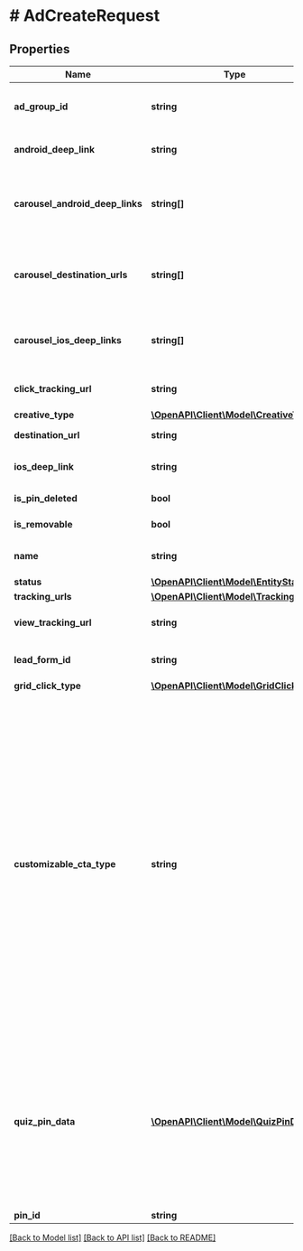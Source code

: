 # # AdCreateRequest

## Properties

Name | Type | Description | Notes
------------ | ------------- | ------------- | -------------
**ad_group_id** | **string** | ID of the ad group that contains the ad. |
**android_deep_link** | **string** | Deep link URL for Android devices. | [optional]
**carousel_android_deep_links** | **string[]** | Comma-separated deep links for the carousel pin on Android. | [optional]
**carousel_destination_urls** | **string[]** | Comma-separated destination URLs for the carousel pin to promote. | [optional]
**carousel_ios_deep_links** | **string[]** | Comma-separated deep links for the carousel pin on iOS. | [optional]
**click_tracking_url** | **string** | Tracking url for the ad clicks. | [optional]
**creative_type** | [**\OpenAPI\Client\Model\CreativeType**](CreativeType.md) |  |
**destination_url** | **string** | Destination URL. | [optional]
**ios_deep_link** | **string** | Deep link URL for iOS devices. | [optional]
**is_pin_deleted** | **bool** | Is original pin deleted? | [optional]
**is_removable** | **bool** | Is pin repinnable? | [optional]
**name** | **string** | Name of the ad - 255 chars max. | [optional]
**status** | [**\OpenAPI\Client\Model\EntityStatus**](EntityStatus.md) |  | [optional]
**tracking_urls** | [**\OpenAPI\Client\Model\TrackingUrls**](TrackingUrls.md) |  | [optional]
**view_tracking_url** | **string** | Tracking URL for ad impressions. | [optional]
**lead_form_id** | **string** | Lead form ID for lead ad generation. | [optional]
**grid_click_type** | [**\OpenAPI\Client\Model\GridClickType**](GridClickType.md) |  | [optional]
**customizable_cta_type** | **string** | Select a call to action (CTA) to display below your ad. Available only for ads with direct links enabled. CTA options for consideration and conversion campaigns are LEARN_MORE, SHOP_NOW, BOOK_NOW, SIGN_UP, VISIT_SITE, BUY_NOW, GET_OFFER, ORDER_NOW, ADD_TO_CART (for conversion campaigns with add to cart conversion events only) | [optional]
**quiz_pin_data** | [**\OpenAPI\Client\Model\QuizPinData**](QuizPinData.md) | Before creating a quiz ad, you must create an organic Pin using POST/Create Pin for each result in the quiz. Quiz ads cannot be saved by a Pinner. Quiz ad results can be saved. | [optional]
**pin_id** | **string** | Pin ID. |

[[Back to Model list]](../../README.md#models) [[Back to API list]](../../README.md#endpoints) [[Back to README]](../../README.md)
